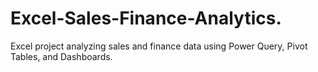 # Excel-Sales-Finance-Analytics.
Excel project analyzing sales and finance data using Power Query, Pivot Tables, and Dashboards.
